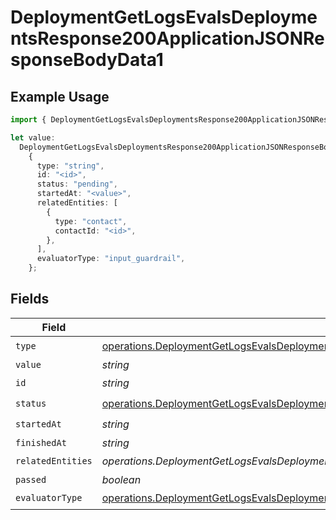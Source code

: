 # DeploymentGetLogsEvalsDeploymentsResponse200ApplicationJSONResponseBodyData1

## Example Usage

```typescript
import { DeploymentGetLogsEvalsDeploymentsResponse200ApplicationJSONResponseBodyData1 } from "@orq-ai/node/models/operations";

let value:
  DeploymentGetLogsEvalsDeploymentsResponse200ApplicationJSONResponseBodyData1 =
    {
      type: "string",
      id: "<id>",
      status: "pending",
      startedAt: "<value>",
      relatedEntities: [
        {
          type: "contact",
          contactId: "<id>",
        },
      ],
      evaluatorType: "input_guardrail",
    };
```

## Fields

| Field                                                                                                                                                                                                                                  | Type                                                                                                                                                                                                                                   | Required                                                                                                                                                                                                                               | Description                                                                                                                                                                                                                            |
| -------------------------------------------------------------------------------------------------------------------------------------------------------------------------------------------------------------------------------------- | -------------------------------------------------------------------------------------------------------------------------------------------------------------------------------------------------------------------------------------- | -------------------------------------------------------------------------------------------------------------------------------------------------------------------------------------------------------------------------------------- | -------------------------------------------------------------------------------------------------------------------------------------------------------------------------------------------------------------------------------------- |
| `type`                                                                                                                                                                                                                                 | [operations.DeploymentGetLogsEvalsDeploymentsResponse200ApplicationJSONResponseBodyData4EvalsType](../../models/operations/deploymentgetlogsevalsdeploymentsresponse200applicationjsonresponsebodydata4evalstype.md)                   | :heavy_check_mark:                                                                                                                                                                                                                     | N/A                                                                                                                                                                                                                                    |
| `value`                                                                                                                                                                                                                                | *string*                                                                                                                                                                                                                               | :heavy_minus_sign:                                                                                                                                                                                                                     | N/A                                                                                                                                                                                                                                    |
| `id`                                                                                                                                                                                                                                   | *string*                                                                                                                                                                                                                               | :heavy_check_mark:                                                                                                                                                                                                                     | N/A                                                                                                                                                                                                                                    |
| `status`                                                                                                                                                                                                                               | [operations.DeploymentGetLogsEvalsDeploymentsResponse200ApplicationJSONResponseBodyData4EvalsStatus](../../models/operations/deploymentgetlogsevalsdeploymentsresponse200applicationjsonresponsebodydata4evalsstatus.md)               | :heavy_check_mark:                                                                                                                                                                                                                     | N/A                                                                                                                                                                                                                                    |
| `startedAt`                                                                                                                                                                                                                            | *string*                                                                                                                                                                                                                               | :heavy_check_mark:                                                                                                                                                                                                                     | N/A                                                                                                                                                                                                                                    |
| `finishedAt`                                                                                                                                                                                                                           | *string*                                                                                                                                                                                                                               | :heavy_minus_sign:                                                                                                                                                                                                                     | N/A                                                                                                                                                                                                                                    |
| `relatedEntities`                                                                                                                                                                                                                      | *operations.DeploymentGetLogsEvalsDeploymentsResponse200ApplicationJSONResponseBodyData4EvalsRelatedEntities*[]                                                                                                                        | :heavy_check_mark:                                                                                                                                                                                                                     | N/A                                                                                                                                                                                                                                    |
| `passed`                                                                                                                                                                                                                               | *boolean*                                                                                                                                                                                                                              | :heavy_minus_sign:                                                                                                                                                                                                                     | N/A                                                                                                                                                                                                                                    |
| `evaluatorType`                                                                                                                                                                                                                        | [operations.DeploymentGetLogsEvalsDeploymentsResponse200ApplicationJSONResponseBodyData4EvalsEvaluatorType](../../models/operations/deploymentgetlogsevalsdeploymentsresponse200applicationjsonresponsebodydata4evalsevaluatortype.md) | :heavy_check_mark:                                                                                                                                                                                                                     | N/A                                                                                                                                                                                                                                    |